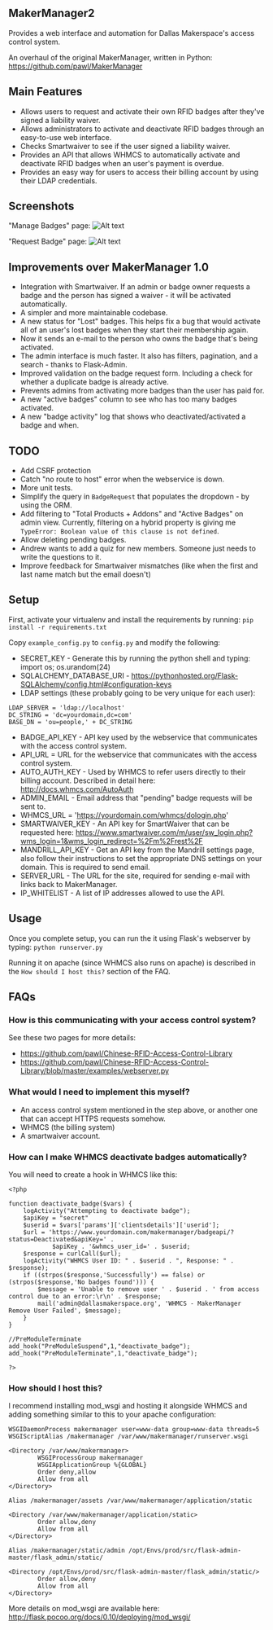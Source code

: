 MakerManager2
---
Provides a web interface and automation for Dallas Makerspace's access control system.

An overhaul of the original MakerManager, written in Python: https://github.com/pawl/MakerManager

Main Features
---
* Allows users to request and activate their own RFID badges after they've signed a liability waiver.
* Allows administrators to activate and deactivate RFID badges through an easy-to-use web interface.
* Checks Smartwaiver to see if the user signed a liability waiver.
* Provides an API that allows WHMCS to automatically activate and deactivate RFID badges when an user's payment is overdue.
* Provides an easy way for users to access their billing account by using their LDAP credentials.

Screenshots
---
"Manage Badges" page:
![Alt text](https://github.com/pawl/MakerManager2/blob/master/screenshots/makermanager.png "Manage Badges Page")

"Request Badge" page:
![Alt text](https://github.com/pawl/MakerManager2/blob/master/screenshots/badge_request.png "Request Badge Page")

Improvements over MakerManager 1.0
---
* Integration with Smartwaiver. If an admin or badge owner requests a badge and the person has signed a waiver - it will be activated automatically.
* A simpler and more maintainable codebase.
* A new status for "Lost" badges. This helps fix a bug that would activate all of an user's lost badges when they start their membership again.
* Now it sends an e-mail to the person who owns the badge that's being activated.
* The admin interface is much faster. It also has filters, pagination, and a search - thanks to Flask-Admin.
* Improved validation on the badge request form. Including a check for whether a duplicate badge is already active.
* Prevents admins from activating more badges than the user has paid for.
* A new "active badges" column to see who has too many badges activated.
* A new "badge activity" log that shows who deactivated/activated a badge and when.

TODO
---
* Add CSRF protection
* Catch "no route to host" error when the webservice is down. 
* More unit tests.
* Simplify the query in `BadgeRequest` that populates the dropdown - by using the ORM.
* Add filtering to "Total Products + Addons" and "Active Badges" on admin view. Currently, filtering on a hybrid property is giving me `TypeError: Boolean value of this clause is not defined`.
* Allow deleting pending badges.
* Andrew wants to add a quiz for new members. Someone just needs to write the questions to it.
* Improve feedback for Smartwaiver mismatches (like when the first and last name match but the email doesn't)

Setup
---
First, activate your virtualenv and install the requirements by running: `pip install -r requirements.txt`

Copy `example_config.py` to `config.py` and modify the following:
* SECRET_KEY - Generate this by running the python shell and typing: import os; os.urandom(24)
* SQLALCHEMY_DATABASE_URI - https://pythonhosted.org/Flask-SQLAlchemy/config.html#configuration-keys
* LDAP settings (these probably going to be very unique for each user):
```
LDAP_SERVER = 'ldap://localhost'
DC_STRING = 'dc=yourdomain,dc=com'
BASE_DN = 'ou=people,' + DC_STRING
```
* BADGE_API_KEY - API key used by the webservice that communicates with the access control system.
* API_URL = URL for the webservice that communicates with the access control system.
* AUTO_AUTH_KEY - Used by WHMCS to refer users directly to their billing account. Described in detail here: http://docs.whmcs.com/AutoAuth
* ADMIN_EMAIL - Email address that "pending" badge requests will be sent to.
* WHMCS_URL = 'https://yourdomain.com/whmcs/dologin.php'
* SMARTWAIVER_KEY - An API key for SmartWaiver that can be requested here: https://www.smartwaiver.com/m/user/sw_login.php?wms_login=1&wms_login_redirect=%2Fm%2Frest%2F
* MANDRILL_API_KEY - Get an API key from the Mandrill settings page, also follow their instructions to set the appropriate DNS settings on your domain. This is required to send email.
* SERVER_URL - The URL for the site, required for sending e-mail with links back to MakerManager.
* IP_WHITELIST - A list of IP addresses allowed to use the API.

Usage
---
Once you complete setup, you can run the it using Flask's webserver by typing: `python runserver.py`

Running it on apache (since WHMCS also runs on apache) is described in the `How should I host this?` section of the FAQ.

FAQs
---
### How is this communicating with your access control system?
See these two pages for more details:
* https://github.com/pawl/Chinese-RFID-Access-Control-Library
* https://github.com/pawl/Chinese-RFID-Access-Control-Library/blob/master/examples/webserver.py

### What would I need to implement this myself?
* An access control system mentioned in the step above, or another one that can accept HTTPS requests somehow.
* WHMCS (the billing system)
* A smartwaiver account.

### How can I make WHMCS deactivate badges automatically?
You will need to create a hook in WHMCS like this:
```
<?php

function deactivate_badge($vars) {
	logActivity("Attempting to deactivate badge");
	$apiKey = "secret"
	$userid = $vars['params']['clientsdetails']['userid'];
	$url = 'https://www.yourdomain.com/makermanager/badgeapi/?status=Deactivated&apiKey=' . 
	        $apiKey . '&whmcs_user_id=' . $userid;
	$response = curlCall($url);
	logActivity("WHMCS User ID: " . $userid . ", Response: " . $response);
	if ((strpos($response,'Successfully') == false) or (strpos($response,'No badges found'))) {
		$message = 'Unable to remove user ' . $userid . ' from access control due to an error:\r\n' . $response;
		mail('admin@dallasmakerspace.org', 'WHMCS - MakerManager Remove User Failed', $message);
	}
}

//PreModuleTerminate
add_hook("PreModuleSuspend",1,"deactivate_badge");
add_hook("PreModuleTerminate",1,"deactivate_badge");

?>
```

### How should I host this?
I recommend installing mod_wsgi and hosting it alongside WHMCS and adding something similar to this to your apache configuration:
```
WSGIDaemonProcess makermanager user=www-data group=www-data threads=5
WSGIScriptAlias /makermanager /var/www/makermanager/runserver.wsgi

<Directory /var/www/makermanager>
        WSGIProcessGroup makermanager
        WSGIApplicationGroup %{GLOBAL}
        Order deny,allow
        Allow from all
</Directory>

Alias /makermanager/assets /var/www/makermanager/application/static

<Directory /var/www/makermanager/application/static>
        Order allow,deny
        Allow from all
</Directory>

Alias /makermanager/static/admin /opt/Envs/prod/src/flask-admin-master/flask_admin/static/

<Directory /opt/Envs/prod/src/flask-admin-master/flask_admin/static/>
        Order allow,deny
        Allow from all
</Directory>
```

More details on mod_wsgi are available here: http://flask.pocoo.org/docs/0.10/deploying/mod_wsgi/
